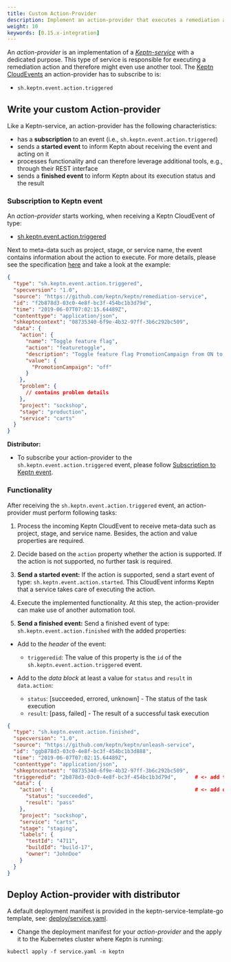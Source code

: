 ```yaml
---
title: Custom Action-Provider
description: Implement an action-provider that executes a remediation action as response to a problem.
weight: 10
keywords: [0.15.x-integration]
---
```


An *action-provider* is an implementation of a [*Keptn-service*](../custom_integration/#write-your-keptn-service) with a dedicated purpose. This type of service is responsible for executing a remediation action and therefore might even use another tool. The [Keptn CloudEvents](../custom_integration/#cloudevents) an action-provider has to subscribe to is:

- `sh.keptn.event.action.triggered`

## Write your custom Action-provider

Like a Keptn-service, an action-provider has the following characteristics:

- has a **subscription** to an event (i.e., `sh.keptn.event.action.triggered`)
- sends a **started event** to inform Keptn about receiving the event and acting on it
- processes functionality and can therefore leverage additional tools, e.g., through their REST interface
- sends a **finished event** to inform Keptn about its execution status and the result

### Subscription to Keptn event

An *action-provider* starts working, when receiving a Keptn CloudEvent of type:

- [sh.keptn.event.action.triggered](https://github.com/keptn/spec/blob/0.2.2/cloudevents.md#action-triggered)

Next to meta-data such as project, stage, or service name, the event contains information about the action to execute. For more details, please see the specification [here](https://github.com/keptn/spec/blob/0.2.2/cloudevents.md#action-triggered) and take a look at the example:

```json
{
  "type": "sh.keptn.event.action.triggered",
  "specversion": "1.0",
  "source": "https://github.com/keptn/keptn/remediation-service",
  "id": "f2b878d3-03c0-4e8f-bc3f-454bc1b3d79d",
  "time": "2019-06-07T07:02:15.64489Z",
  "contenttype": "application/json",
  "shkeptncontext": "08735340-6f9e-4b32-97ff-3b6c292bc509",
  "data": {    
    "action": {
      "name": "Toggle feature flag",
      "action": "featuretoggle",
      "description": "Toggle feature flag PromotionCampaign from ON to OFF.",
      "value": {
        "PromotionCampaign": "off"
      }
    },
    "problem": {
      // contains problem details
    },
    "project": "sockshop",
    "stage": "production",
    "service": "carts"
  }
}
```

**Distributor:**

- To subscribe your action-provider to the `sh.keptn.event.action.triggered` event, please follow [Subscription to Keptn event](../custom_integration/#subscription-to-a-triggered-event).

### Functionality

After receiving the `sh.keptn.event.action.triggered` event, an action-provider must perform following tasks:

1. Process the incoming Keptn CloudEvent to receive meta-data such as project, stage, and service name. Besides, the action and value properties are required.

2. Decide based on the `action` property whether the action is supported. If the action is not supported, no further task is required.

3. **Send a started event:** If the action is supported, send a start event of type: `sh.keptn.event.action.started`. This CloudEvent informs Keptn that a service takes care of executing the action.

4. Execute the implemented functionality. At this step, the action-provider can make use of another automation tool.

5. **Send a finished event:** Send a finished event of type: `sh.keptn.event.action.finished` with the added properties:  

- Add to the *header* of the event:
  - `triggeredid`: The value of this property is the `id` of the `sh.keptn.event.action.triggered` event.

- Add to the *data block* at least a value for `status` and `result` in `data.action`:
  - `status`: [succeeded, errored, unknown] - The status of the task execution
  - `result`: [pass, failed] - The result of a successful task execution

```json
{
  "type": "sh.keptn.event.action.finished",
  "specversion": "1.0",
  "source": "https://github.com/keptn/keptn/unleash-service",
  "id": "ggb878d3-03c0-4e8f-bc3f-454bc1b3d888",
  "time": "2019-06-07T07:02:15.64489Z",
  "contenttype": "application/json",
  "shkeptncontext": "08735340-6f9e-4b32-97ff-3b6c292bc509",
  "triggeredid": "2b878d3-03c0-4e8f-bc3f-454bc1b3d79d",      # <- add triggeredid
  "data": {
    "action": {                                              # <- add data.action
      "status": "succeeded",
      "result": "pass"
    },
    "project": "sockshop",
    "service": "carts",
    "stage": "staging",
    "labels": {
      "testId": "4711",
      "buildId": "build-17",
      "owner": "JohnDoe"
    }
  }
}
```

## Deploy Action-provider with distributor

A default deployment manifest is provided in the keptn-service-template-go template, see: [deploy/service.yaml](https://github.com/keptn-sandbox/keptn-service-template-go/tree/0.14.0/chart).

- Change the deployment manifest for your *action-provider* and the apply it to the Kubernetes cluster where Keptn is running:

```console
kubectl apply -f service.yaml -n keptn
```
